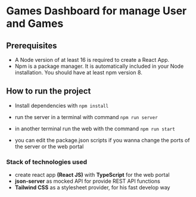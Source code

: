 # Games Dashboard for manage User and Games

## Prerequisites

  - A Node version of at least 16 is required to create a React App.
  - Npm is a package manager. It is automatically included in your Node installation. You should have at least npm version 8.

## How to run the project


- Install dependencies with `npm install`

- run the server in a terminal with command `npm run server`

- in another terminal run the web with the command `npm run start`

- you can edit the package.json scripts if you wanna change the ports of the server or the web portal

###  Stack of technologies used
- create react app **(React JS)** with **TypeScript** for the web portal
-  **json-server** as mocked API for provide REST API functions
- **Tailwind CSS** as a stylesheet provider, for his fast develop way 